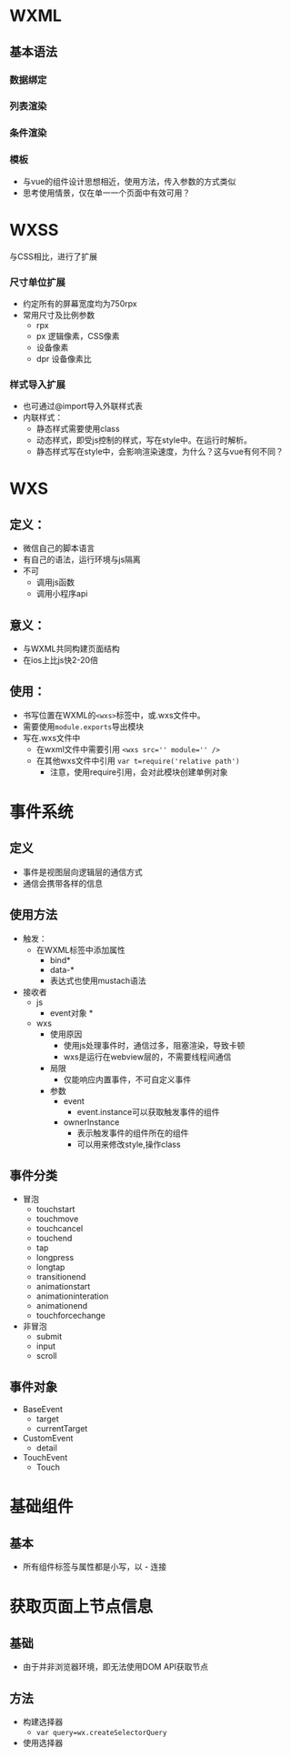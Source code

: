 # WXML
## 基本语法
### 数据绑定
### 列表渲染
### 条件渲染
### 模板
* 与vue的组件设计思想相近，使用方法，传入参数的方式类似
* 思考使用情景，仅在单一一个页面中有效可用？

# WXSS
与CSS相比，进行了扩展
### 尺寸单位扩展
* 约定所有的屏幕宽度均为750rpx
* 常用尺寸及比例参数
  * rpx
  * px 逻辑像素，CSS像素
  * 设备像素
  * dpr 设备像素比
### 样式导入扩展 
* 也可通过@import导入外联样式表
* 内联样式：
  * 静态样式需要使用class
  * 动态样式，即受js控制的样式，写在style中。在运行时解析。
  * 静态样式写在style中，会影响渲染速度，为什么？这与vue有何不同？

# WXS
## 定义：
  * 微信自己的脚本语言
  * 有自己的语法，运行环境与js隔离
  * 不可
    * 调用js函数
    * 调用小程序api
## 意义：
  * 与WXML共同构建页面结构
  * 在ios上比js快2-20倍
## 使用：
  *  书写位置在WXML的`<wxs>`标签中，或.wxs文件中。
  *  需要使用`module.exports`导出模块
  *  写在.wxs文件中
     * 在wxml文件中需要引用 `<wxs src='' module='' />`
     * 在其他wxs文件中引用 `var t=require('relative path')`
       * 注意，使用require引用，会对此模块创建单例对象

# 事件系统
## 定义
* 事件是视图层向逻辑层的通信方式
* 通信会携带各样的信息
## 使用方法
* 触发：
  * 在WXML标签中添加属性
    * bind*
    * data-*
    * 表达式也使用mustach语法
* 接收者
  * js
    * event对象
      * 
  * wxs
    * 使用原因
      * 使用js处理事件时，通信过多，阻塞渲染，导致卡顿
      * wxs是运行在webview层的，不需要线程间通信
    * 局限
      * 仅能响应内置事件，不可自定义事件
    * 参数
      * event
        * event.instance可以获取触发事件的组件
      * ownerInstance
        * 表示触发事件的组件所在的组件
        * 可以用来修改style,操作class
## 事件分类
* 冒泡
  * touchstart
  * touchmove
  * touchcancel
  * touchend
  * tap
  * longpress
  * longtap
  * transitionend
  * animationstart
  * animationinteration
  * animationend
  * touchforcechange
* 非冒泡
  * submit
  * input
  * scroll

## 事件对象
* BaseEvent
  * target
  * currentTarget
* CustomEvent
  * detail
* TouchEvent
  * Touch

# 基础组件
## 基本
* 所有组件标签与属性都是小写，以 - 连接

# 获取页面上节点信息
## 基础
* 由于并非浏览器环境，即无法使用DOM API获取节点
## 方法
* 构建选择器
  * `var query=wx.createSelectorQuery`
* 使用选择器